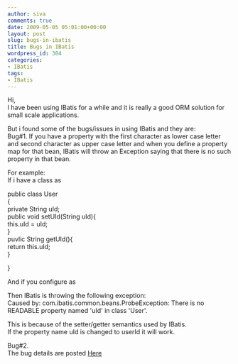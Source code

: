 ```yaml
---
author: siva
comments: true
date: 2009-05-05 05:01:00+00:00
layout: post
slug: bugs-in-ibatis
title: Bugs in IBatis
wordpress_id: 304
categories:
- IBatis
tags:
- IBatis
---
```


Hi,  
I have been using IBatis for a while and it is really a good ORM solution for small scale applications.  
  
But i found some of the bugs/issues in using IBatis and they are:  
Bug#1. If you have a property with the first character as lower case letter and second character as upper case letter and when you define a property map  for that bean, IBatis will throw an Exception saying that there is no such property in that bean.  
  
For example:  
If i have a class as  
  
public class User  
{  
  private String uId;  
  public void setUId(String uId){  
         this.uId = uId;  
  }  
  puvlic String getUId(){  
        return this.uId;  
 }  
  
}  
  
And if you configure  as  
  
<parameterMap class="User" id="UserParamMap">  
     <parameter property="uId"/>       
 </parameterMap>  
  
Then IBatis is throwing the following exception:  
Caused by: com.ibatis.common.beans.ProbeException: There is no READABLE property named 'uId' in class 'User'.  
  
This is because of the setter/getter semantics used by IBatis.  
If the property name uId is changed to userId it will work.  
  
Bug#2.  
The bug details are posted  [Here](http://forum.springsource.org/showthread.php?t=67261)
